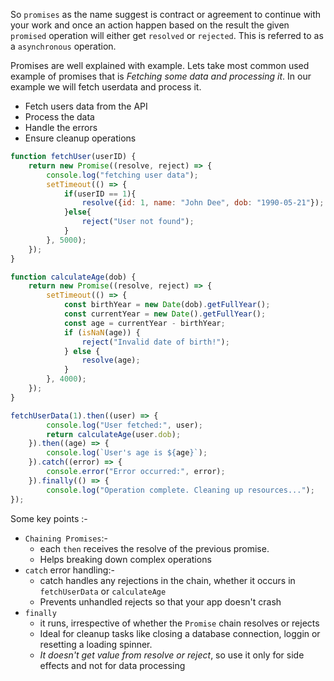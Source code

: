 So `promises` as the name suggest is contract or agreement to continue with your work and once an action happen based on the result the given `promised` operation will either get `resolved` or `rejected`. This is referred to as a `asynchronous` operation. 

Promises are well explained with example. Lets take most common used example of promises that is *Fetching some data and processing it*. In our example we will fetch userdata and process it.

- Fetch users data from the API
- Process the data
- Handle the errors
- Ensure cleanup operations

```js
function fetchUser(userID) {
	return new Promise((resolve, reject) => {
		console.log("fetching user data");
		setTimeout(() => {
			if(userID == 1){
				resolve({id: 1, name: "John Dee", dob: "1990-05-21"});
			}else{
				reject("User not found");
			}
		}, 5000);
	});
}

function calculateAge(dob) {
	return new Promise((resolve, reject) => {
		setTimeout(() => {
			const birthYear = new Date(dob).getFullYear();
			const currentYear = new Date().getFullYear();
			const age = currentYear - birthYear;
			if (isNaN(age)) {
			    reject("Invalid date of birth!");
			} else {
				resolve(age);
			}
		}, 4000);
	});
}

fetchUserData(1).then((user) => {
		console.log("User fetched:", user);
		return calculateAge(user.dob);
	}).then((age) => {
		console.log(`User's age is ${age}`);
	}).catch((error) => {
		console.error("Error occurred:", error);
	}).finally(() => {
		console.log("Operation complete. Cleaning up resources...");
});

```

Some key points :-
- `Chaining Promises`:-
	- each `then` receives the resolve of the previous promise.
	- Helps breaking down complex operations
- `catch` error handling:-
	- catch handles any rejections in the chain, whether it occurs in `fetchUserData` or `calculateAge`
	- Prevents unhandled rejects so that your app doesn't crash
- `finally`
	- it runs, irrespective of whether the `Promise` chain resolves or rejects
	- Ideal for cleanup tasks like closing a database connection, loggin or resetting a loading spinner.
	- *It doesn't get value from resolve or reject*, so use it only for side effects and not for data processing

